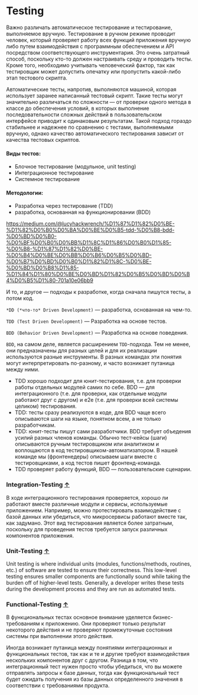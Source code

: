 # Testing

Важно различать автоматическое тестирование и тестирование, выполняемое вручную. Тестирование в ручном режиме проводит человек, 
который проверяет работу всех функций приложения вручную либо путем взаимодействия с программным обеспечением и API посредством 
соответствующего инструментария. Это очень затратный способ, поскольку кто-то должен настраивать среду и проводить тесты. Кроме того, 
необходимо учитывать человеческий фактор, так как тестировщик может допустить опечатку или пропустить какой-либо этап тестового скрипта.

Автоматические тесты, напротив, выполняются машиной, которая использует заранее написанный тестовый скрипт. Такие тесты могут 
значительно различаться по сложности — от проверки одного метода в классе до обеспечения условий, в которых выполнение последовательности 
сложных действий в пользовательском интерфейсе приводит к одинаковым результатам. Такой подход гораздо стабильнее и надежнее по сравнению с 
тестами, выполняемыми вручную, однако качество автоматического тестирования зависит от качества тестовых скриптов.

#### Виды тестов:

- Блочное тестирование (модульное, unit testing)
- Интеграционное тестирование
- Системное тестирование

#### Методологии:

- Разработка через тестирование (TDD)
- разработка, основанная на функционировании (BDD)

https://medium.com/@lucyhackwrench/%D1%87%D1%82%D0%BE-%D1%82%D0%B0%D0%BA%D0%BE%D0%B5-tdd-%D0%B8-bdd-%D0%BD%D0%B0-%D0%BF%D0%B0%D0%BB%D1%8C%D1%86%D0%B0%D1%85-%D0%B8-%D1%87%D1%82%D0%BE-%D0%B4%D0%BE%D0%BB%D0%B6%D0%B5%D0%BD-%D0%B7%D0%BD%D0%B0%D1%82%D1%8C-%D0%BE-%D0%BD%D0%B8%D1%85-%D1%84%D1%80%D0%BE%D0%BD%D1%82%D0%B5%D0%BD%D0%B4%D0%B5%D1%80-701a10e06bb9

И то, и другое — подходы к разработке, когда сначала пишутся тесты, а потом код.

`*DD (*что-то* Driven Development)` — разработка, основанная на чем-то.

`TDD (Test Driven Development)` — Разработка на основе тестов.

`BDD (Behavior Driven Development)` — Разработка на основе поведения.

`BDD`, на самом деле, является расширением `TDD`-подхода. Тем не менее, они предназначены для разных целей и для их реализации используются разные инструменты. В разных командах эти понятия могут интерпретировать по-разному, и часто возникает путаница между ними.


- TDD хорошо подходит для юнит-тестирования, т.е. для проверки работы отдельных модулей самих по себе. BDD — для интеграционного (т.е. для проверки, как отдельные модули работают друг с другом) и e2e (т.е. для проверки всей системы целиком) тестирования.
- TDD: тесты сразу реализуются в коде, для BDD чаще всего описываются шаги на языке, понятном всем, а не только разработчикам.
- TDD: юнит-тесты пишут сами разработчики. BDD требует объедения усилий разных членов команды. Обычно тест-кейсы (шаги) описываются ручным тестировщиком или аналитиком и воплощаются в код тестировщиком-автоматизатором. В нашей команде мы (фронтенедеры) описываем шаги вместе с тестировщиками, а код тестов пишет фронтенд-команда.
- TDD проверяет работу функций, BDD — пользовательские сценарии.



### Integration-Testing [&uarr;](#Readme)


В ходе интеграционного тестирования проверяется, хорошо ли работают вместе различные модули и сервисы, используемые приложением. 
Например, можно протестировать взаимодействие с базой данных или убедиться, что микросервисы работают вместе так, как задумано. 
Этот вид тестирования является более затратным, поскольку для проведения тестов требуется запуск различных компонентов приложения.


### Unit-Testing [&uarr;](#Readme)


Unit testing is where individual units (modules, functions/methods, routines, etc.) of software are tested to ensure their correctness. 
This low-level testing ensures smaller components are functionally sound while taking the burden off of higher-level tests. Generally, 
a developer writes these tests during the development process and they are run as automated tests.


### Functional-Testing [&uarr;](#Readme)

В функциональных тестах основное внимание уделяется бизнес-требованиям к приложению. Они проверяют только результат некоторого действия и не 
проверяют промежуточные состояния системы при выполнении этого действия.

Иногда возникает путаница между понятиями интеграционных и функциональных тестов, так как и те и другие требуют взаимодействия нескольких 
компонентов друг с другом. Разница в том, что интеграционный тест нужен просто чтобы убедиться, что вы можете отправлять запросы к базе данных, 
тогда как функциональный тест будет ожидать получения из базы данных определенного значения в соответствии с требованиями продукта.



